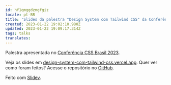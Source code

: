 ```yaml
---
id: hf1qmggdzmgfgiz
locale: pt-BR
title: 'Slides da palestra "Design System com Tailwind CSS" da Conferência CSS Brasil 2023'
created: 2023-01-22 19:02:10.980Z
updated: 2023-01-22 19:09:17.314Z
tags: talks
translates: 
---
```

Palestra apresentada no [Conferência CSS Brasil 2023](https://conferenciacssbrasil.com.br/).

Veja os slides em [design-system-com-tailwind-css.vercel.app](https://design-system-com-tailwind-css.vercel.app/). Quer ver como foram feitos? Acesse o repositório no [GitHub](https://github.com/DouglasdeMoura/design-system-com-tailwind-css).

Feito com [Slidev](https://sli.dev/).
